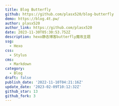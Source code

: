 ```yaml
---
title: Blog Butterfly
github: https://github.com/plasx520/blog-butterfly
demo: https://blog.4t.pw/
author: plasx520
author_link: https://github.com/plasx520
date: 2023-11-30T05:30:53.752Z
description: hexo静态博客butterfly魔改主题
ssg:
  - Hexo
css:
  - Stylus
cms:
  - Markdown
category:
  - Blog
draft: false
publish_date: '2022-11-10T04:21:16Z'
update_date: '2023-02-09T10:12:32Z'
github_star: 13
github_fork: 3
---
```

